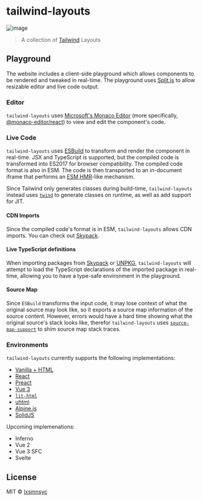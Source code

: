 # tailwind-layouts

![image](https://user-images.githubusercontent.com/4783372/121133049-74fdb180-c864-11eb-86d9-dcb2a932a174.png)

> A collection of [Tailwind](https://tailwindcss.com) Layouts

## Playground

The website includes a client-side playground which allows components to be rendered and tweaked in real-time. The playground uses [Split.js](https://split.js.org/) to allow resizable editor and live code output.

### Editor

`tailwind-layouts` uses [Microsoft's Monaco Editor](https://microsoft.github.io/monaco-editor/) (more specifically, [@monaco-editor/react](https://monaco-react.surenatoyan.com/)) to view and edit the component's code.

### Live Code

`tailwind-layouts` uses [ESBuild](https://esbuild.github.io/) to transform and render the component in real-time. JSX and TypeScript is supported, but the compiled code is transformed into ES2017 for browser compatibility. The compiled code format is also in ESM. The code is then transported to an in-document iframe that performs an [ESM HMR](https://github.com/snowpackjs/esm-hmr)-like mechanism.

Since Tailwind only generates classes during build-time, `tailwind-layouts` instead uses [`twind`](https://twind.dev/) to generate classes on runtime, as well as add support for JIT.

#### CDN Imports

Since the compiled code's format is in ESM, `tailwind-layouts` allows CDN imports. You can check out [Skypack](http://skypack.dev/).

#### Live TypeScript definitions

When importing packages from [Skypack](http://skypack.dev/) or [UNPKG](https://unpkg.com/), `tailwind-layouts` will attempt to load the TypeScript declarations of the imported package in real-time, allowing you to have a type-safe environment in the playground.

#### Source Map

Since `ESBuild` transforms the input code, it may lose context of what the original source may look like, so it exports a source map information of the source content. However, errors would have a hard time showing what the original source's stack looks like, therefor `tailwind-layouts` uses [`source-map-support`](https://github.com/evanw/node-source-map-support) to shim source map stack traces.

### Environments

`tailwind-layouts` currently supports the following implementations:

- [Vanilla + HTML](http://vanilla-js.com/)
- [React](https://reactjs.org/)
- [Preact](https://preactjs.com/)
- [Vue 3](https://v3.vuejs.org/)
- [`lit-html`](http://lit-html.polymer-project.org/)
- [uhtml](https://github.com/WebReflection/uhtml)
- [Alpine.js](https://alpinejs.dev/)
- [SolidJS](https://www.solidjs.com/)

Upcoming implemenations:

- Inferno
- Vue 2
- Vue 3 SFC
- Svelte

## License

MIT © [lxsmnsyc](https://github.com/lxsmnsyc)
